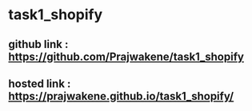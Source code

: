 # task1_shopify

## github link : https://github.com/Prajwakene/task1_shopify

## hosted link : https://prajwakene.github.io/task1_shopify/



